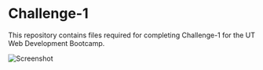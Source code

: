 # Challenge-1

 This repository contains files required for completing Challenge-1 for the UT Web Development Bootcamp.
 
 ![Screenshot](screen-shot.png)